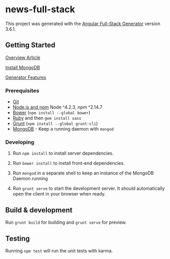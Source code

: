 # news-full-stack

This project was generated with the [Angular Full-Stack Generator](https://github.com/DaftMonk/generator-angular-fullstack) version 3.6.1.

## Getting Started

[Overview Article](http://engineering.paiza.io/entry/2015/07/08/153011)

[Install MongoDB](https://docs.mongodb.org/manual/tutorial/install-mongodb-on-ubuntu/)

[Generator Features](https://github.com/angular-fullstack/generator-angular-fullstack)

### Prerequisites

- [Git](https://git-scm.com/)
- [Node.js and npm](nodejs.org) Node ^4.2.3, npm ^2.14.7
- [Bower](bower.io) (`npm install --global bower`)
- [Ruby](https://www.ruby-lang.org) and then `gem install sass`
- [Grunt](http://gruntjs.com/) (`npm install --global grunt-cli`)
- [MongoDB](https://www.mongodb.org/) - Keep a running daemon with `mongod`

### Developing

1. Run `npm install` to install server dependencies.

2. Run `bower install` to install front-end dependencies.

3. Run `mongod` in a separate shell to keep an instance of the MongoDB Daemon running

4. Run `grunt serve` to start the development server. It should automatically open the client in your browser when ready.

## Build & development

Run `grunt build` for building and `grunt serve` for preview.

## Testing

Running `npm test` will run the unit tests with karma.
